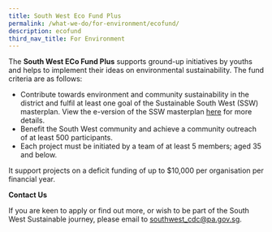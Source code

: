 ```yaml
---
title: South West Eco Fund Plus
permalink: /what-we-do/for-environment/ecofund/
description: ecofund
third_nav_title: For Environment
---
```

The **South West ECo Fund Plus** supports ground-up initiatives by youths and helps to implement their ideas on environmental sustainability. The fund criteria are as follows:  

*   Contribute towards environment and community sustainability in the district and fulfil at least one goal of the Sustainable South West (SSW) masterplan. View the e-version of the SSW masterplan [here](/files/What%20we%20do/For%20Environment/Sustainable%20South%20West_Digital-1.pdf) for more details.
*   Benefit the South West community and achieve a community outreach of at least 500 participants.
*   Each project must be initiated by a team of at least 5 members; aged 35 and below.

It support projects on a deficit funding of up to $10,000 per organisation per financial year. 

**Contact Us**   
  
If you are keen to apply or find out more, or wish to be part of the South West Sustainable journey, please email to southwest_cdc@pa.gov.sg.